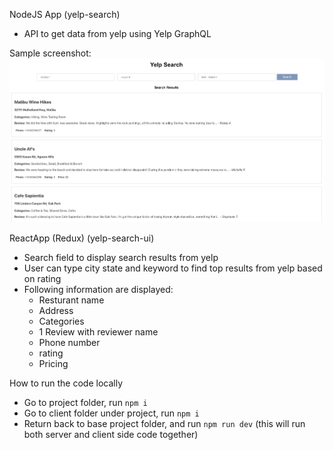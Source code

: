 NodeJS App (yelp-search)
* API to get data from yelp using Yelp GraphQL

Sample screenshot:
![alt text](https://github.com/anish0586/yelp-search/blob/master/client/public/image%20(37).png?raw=true)

ReactApp (Redux) (yelp-search-ui)
* Search field to display search results from yelp
* User can type city state and keyword to find top results from yelp based on rating
* Following information are displayed:
    * Resturant name
    * Address
    * Categories
    * 1 Review with reviewer name
    * Phone number
    * rating
    * Pricing

How to run the code locally
* Go to project folder, run `npm i`
* Go to client folder under project, run `npm i`
* Return back to base project folder, and run `npm run dev` (this will run both server and client side code together)


